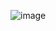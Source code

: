 ![image](https://cdn.discordapp.com/attachments/931674944063029259/1293679452156465172/image.png?ex=67084060&is=6706eee0&hm=d1698c6af9512526fc14a07f0bd421d6e3dd54236e2190f09d029de2fa81c987&)
